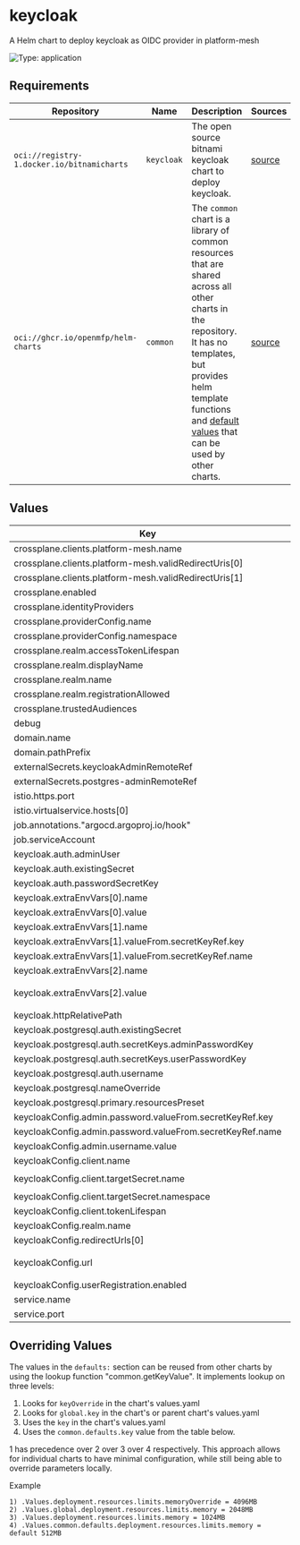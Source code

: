 # keycloak

A Helm chart to deploy keycloak as OIDC provider in platform-mesh

![Type: application](https://img.shields.io/badge/Type-application-informational?style=flat-square)

## Requirements

| Repository | Name | Description | Sources |
|------------|------|-------------|---------|
| `oci://registry-1.docker.io/bitnamicharts` | `keycloak` | The open source bitnami keycloak chart to deploy keycloak. | [source](https://github.com/bitnami/charts/tree/main/bitnami/keycloak) |
| `oci://ghcr.io/openmfp/helm-charts` | `common` | The `common` chart is a library of common resources that are shared across all other charts in the repository. It has no templates, but provides helm template functions and [default values](https://github.com/openmfp/helm-charts/blob/main/charts/common/values.yaml) that can be used by other charts. |[source](https://github.com/openmfp/helm-charts/tree/main/charts/common)|
## Values
| Key | Type | Default | Description |
|-----|------|---------|-------------|
| crossplane.clients.platform-mesh.name | string | `"Platform Mesh"` |  |
| crossplane.clients.platform-mesh.validRedirectUris[0] | string | `"http://localhost:8000/callback*"` |  |
| crossplane.clients.platform-mesh.validRedirectUris[1] | string | `"http://localhost:4300/callback*"` |  |
| crossplane.enabled | bool | `true` |  |
| crossplane.identityProviders | object | `{}` |  |
| crossplane.providerConfig.name | string | `"keycloak-provider-config"` |  |
| crossplane.providerConfig.namespace | string | `"platform-mesh-system"` |  |
| crossplane.realm.accessTokenLifespan | string | `"8h"` |  |
| crossplane.realm.displayName | string | `"Platform Mesh"` |  |
| crossplane.realm.name | string | `"platform-mesh"` |  |
| crossplane.realm.registrationAllowed | bool | `true` |  |
| crossplane.trustedAudiences | list | `[]` |  |
| debug | bool | `false` |  |
| domain.name | string | `"platform-mesh.org"` |  |
| domain.pathPrefix | string | `"/keycloak"` |  |
| externalSecrets.keycloakAdminRemoteRef | string | `""` |  |
| externalSecrets.postgres-adminRemoteRef | string | `""` |  |
| istio.https.port | int | `8443` |  |
| istio.virtualservice.hosts[0] | string | `"*"` |  |
| job.annotations."argocd.argoproj.io/hook" | string | `"PostSync"` |  |
| job.serviceAccount | string | `"keycloak-client-creation"` |  |
| keycloak.auth.adminUser | string | `"keycloak-admin"` |  |
| keycloak.auth.existingSecret | string | `"keycloak-admin"` |  |
| keycloak.auth.passwordSecretKey | string | `"secret"` |  |
| keycloak.extraEnvVars[0].name | string | `"KEYCLOAK_USER"` |  |
| keycloak.extraEnvVars[0].value | string | `"keycloak-admin"` |  |
| keycloak.extraEnvVars[1].name | string | `"KEYCLOAK_PASSWORD"` |  |
| keycloak.extraEnvVars[1].valueFrom.secretKeyRef.key | string | `"secret"` |  |
| keycloak.extraEnvVars[1].valueFrom.secretKeyRef.name | string | `"keycloak-admin"` |  |
| keycloak.extraEnvVars[2].name | string | `"JAVA_OPTS_APPEND"` |  |
| keycloak.extraEnvVars[2].value | string | `"-Djgroups.dns.query=platform-mesh-keycloak-headless.platform-mesh-system.svc.cluster.local"` |  |
| keycloak.httpRelativePath | string | `"/keycloak/"` |  |
| keycloak.postgresql.auth.existingSecret | string | `""` |  |
| keycloak.postgresql.auth.secretKeys.adminPasswordKey | string | `"password"` |  |
| keycloak.postgresql.auth.secretKeys.userPasswordKey | string | `"password"` |  |
| keycloak.postgresql.auth.username | string | `"keycloak"` |  |
| keycloak.postgresql.nameOverride | string | `"postgresql-keycloak"` |  |
| keycloak.postgresql.primary.resourcesPreset | string | `"none"` |  |
| keycloakConfig.admin.password.valueFrom.secretKeyRef.key | string | `"secret"` |  |
| keycloakConfig.admin.password.valueFrom.secretKeyRef.name | string | `"keycloak-admin"` |  |
| keycloakConfig.admin.username.value | string | `"keycloak-admin"` |  |
| keycloakConfig.client.name | string | `"platform-mesh"` |  |
| keycloakConfig.client.targetSecret.name | string | `"portal-client-secret-platform-mesh"` |  |
| keycloakConfig.client.targetSecret.namespace | string | `"platform-mesh-system"` |  |
| keycloakConfig.client.tokenLifespan | int | `3600` |  |
| keycloakConfig.realm.name | string | `"master"` |  |
| keycloakConfig.redirectUrls[0] | string | `"http://localhost:8000/callback*"` |  |
| keycloakConfig.url | string | `"http://platform-mesh-keycloak.platform-mesh-system.svc.cluster.local/keycloak"` |  |
| keycloakConfig.userRegistration.enabled | bool | `true` |  |
| service.name | string | `"platform-mesh-keycloak"` |  |
| service.port | int | `80` |  |

## Overriding Values

The values in the `defaults:` section can be reused from other charts by using the lookup function "common.getKeyValue". It implements lookup on three levels:

1. Looks for `keyOverride` in the chart's values.yaml
2. Looks for `global.key` in the chart's or parent chart's values.yaml
3. Uses the `key` in the chart's values.yaml
4. Uses the `common.defaults.key` value from the table below.

1 has precedence over 2 over 3 over 4 respectively. This approach allows for individual charts to have minimal configuration, while still being able to override parameters locally.

Example
```
1) .Values.deployment.resources.limits.memoryOverride = 4096MB
2) .Values.global.deployment.resources.limits.memory = 2048MB
3) .Values.deployment.resources.limits.memory = 1024MB
4) .Values.common.defaults.deployment.resources.limits.memory = default 512MB
```
